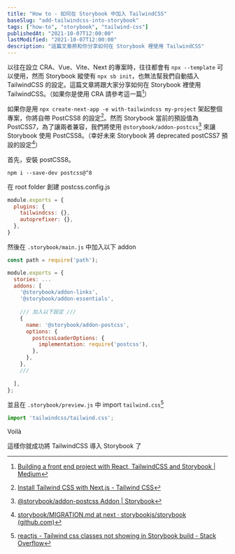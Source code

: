 ```yaml
---
title: "How to - 如何在 Storybook 中加入 TailwindCSS"
baseSlug: "add-tailwindcss-into-storybook"
tags: ["how-to", "storybook", "tailwind-css"]
publishedAt: "2021-10-07T12:00:00"
lastModified: "2021-10-07T12:00:00"
description: "這篇文章將和你分享如何在 Storybook 裡使用 TailwindCSS"
---
```


以往在設立 CRA、Vue、Vite、Next 的專案時，往往都會有 `npx --template` 可以使用，然而 Storybook 縱使有 `npx sb init`，也無法幫我們自動插入 TailwindCSS 的設定。這篇文章將跟大家分享如何在 Storybook 裡使用 TailwindCSS。（如果你是使用 CRA 請參考這一篇[^1]）

如果你是用 `npx create-next-app -e with-tailwindcss my-project` 架起整個專案，你將自帶 PostCSS8 的設定[^2]。然而 Storybook 當前的預設值為 PostCSS7，為了讓兩者兼容，我們將使用 `@storybook/addon-postcss`[^3] 來讓 Storybook 使用 PostCSS8。（幸好未來 Storybook 將 deprecated postCSS7 預設的設定[^4]）

首先，安裝 postCSS8。

`npm i --save-dev postcss@^8`

在 root folder 創建 postcss.config.js

```js
module.exports = {
  plugins: {
    tailwindcss: {},
    autoprefixer: {},
  },
}
```

然後在 `.storybook/main.js` 中加入以下 addon

```js
const path = require('path');

module.exports = {
  stories: ...
  addons: [
    '@storybook/addon-links',
    '@storybook/addon-essentials',
	
	/// 加入以下設定 ///
    {
      name: '@storybook/addon-postcss',
      options: {
        postcssLoaderOptions: {
          implementation: require('postcss'),
        },
      },
    },
	///
	
  ],
};
```

並且在 `.storybook/preview.js` 中 import `tailwind.css`[^5]

```js
import 'tailwindcss/tailwind.css';
```

Voilà

這樣你就成功將 TailwindCSS 導入 Storybook 了


[^1]: [Building a front end project with React, TailwindCSS and Storybook | Medium](https://medium.com/storybookjs/building-a-front-end-project-with-react-tailwindcss-and-storybook-742bdb1417da)
[^2]: [Install Tailwind CSS with Next.js - Tailwind CSS](https://tailwindcss.com/docs/guides/nextjs)
[^3]: [@storybook/addon-postcss Addon | Storybook](https://storybook.js.org/addons/@storybook/addon-postcss)
[^4]: [storybook/MIGRATION.md at next · storybookjs/storybook (github.com)](https://github.com/storybookjs/storybook/blob/next/MIGRATION.md#from-version-61x-to-620)
[^5]:[reactjs - Tailwind css classes not showing in Storybook build - Stack Overflow](https://stackoverflow.com/questions/68020712/tailwind-css-classes-not-showing-in-storybook-build)